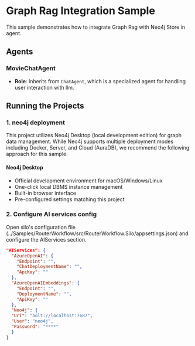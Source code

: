 # Graph Rag Integration Sample

This sample demonstrates how to integrate Graph Rag with Neo4j Store in agent.

## Agents

### MovieChatAgent
- **Role**: Inherits from `ChatAgent`, which is a specialized agent for handling user interaction with llm.



## Running the Projects

### 1. neo4j deployment
This project utilizes Neo4j Desktop (local development edition) for graph data management. While Neo4j supports multiple deployment modes including Docker, Server, and Cloud (AuraDB), we recommend the following approach for this sample.

#### Neo4j Desktop

- Official development environment for macOS/Windows/Linux
- One-click local DBMS instance management
- Built-in browser interface
- Pre-configured settings matching this project

### 2. Configure AI services config
Open silo's configuration file (../Samples/RouterWorkflow/src/RouterWorkflow.Silo/appsettings.json) and configure the AIServices section.

```json
"AIServices": {
  "AzureOpenAI": {
    "Endpoint": "",
    "ChatDeploymentName": "",
    "ApiKey": ""
  },
  "AzureOpenAIEmbeddings": {
    "Endpoint": "",
    "DeploymentName": "",
    "ApiKey": ""
  },
  "Neo4j": {
  "Uri": "bolt://localhost:7687",
  "User": "neo4j",
  "Password": "****"
  }
}
```